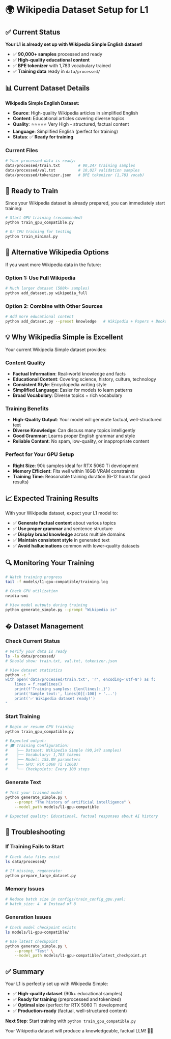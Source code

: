 # 🌍 Wikipedia Dataset Setup for L1

## ✅ Current Status

**Your L1 is already set up with Wikipedia Simple English dataset!**
- ✅ **90,000+ samples** processed and ready
- ✅ **High-quality educational content** 
- ✅ **BPE tokenizer** with 1,783 vocabulary trained
- ✅ **Training data** ready in `data/processed/`

## 📊 Current Dataset Details

**Wikipedia Simple English Dataset:**
- **Source**: High-quality Wikipedia articles in simplified English
- **Content**: Educational articles covering diverse topics
- **Quality**: ⭐⭐⭐⭐⭐ Very High - structured, factual content
- **Language**: Simplified English (perfect for training)
- **Status**: ✅ **Ready for training**

### Current Files
```bash
# Your processed data is ready:
data/processed/train.txt        # 90,247 training samples
data/processed/val.txt          # 10,027 validation samples  
data/processed/tokenizer.json   # BPE tokenizer (1,783 vocab)
```

## 🚀 Ready to Train

Since your Wikipedia dataset is already prepared, you can immediately start training:

```bash
# Start GPU training (recommended)
python train_gpu_compatible.py

# Or CPU training for testing
python train_minimal.py
```

## 🔄 Alternative Wikipedia Options

If you want more Wikipedia data in the future:

### Option 1: Use Full Wikipedia
```bash
# Much larger dataset (500k+ samples)
python add_dataset.py wikipedia_full
```

### Option 2: Combine with Other Sources
```bash
# Add more educational content
python add_dataset.py --preset knowledge   # Wikipedia + Papers + Books
```

## 💡 Why Wikipedia Simple is Excellent

Your current Wikipedia Simple dataset provides:

### Content Quality
- **Factual Information**: Real-world knowledge and facts
- **Educational Content**: Covering science, history, culture, technology
- **Consistent Style**: Encyclopedia writing style  
- **Simplified Language**: Easier for models to learn patterns
- **Broad Vocabulary**: Diverse topics = rich vocabulary

### Training Benefits
- **High-Quality Output**: Your model will generate factual, well-structured text
- **Diverse Knowledge**: Can discuss many topics intelligently
- **Good Grammar**: Learns proper English grammar and style
- **Reliable Content**: No spam, low-quality, or inappropriate content

### Perfect for Your GPU Setup
- **Right Size**: 90k samples ideal for RTX 5060 Ti development
- **Memory Efficient**: Fits well within 16GB VRAM constraints
- **Training Time**: Reasonable training duration (6-12 hours for good results)

## 📈 Expected Training Results

With your Wikipedia dataset, expect your L1 model to:
- ✅ **Generate factual content** about various topics
- ✅ **Use proper grammar** and sentence structure
- ✅ **Display broad knowledge** across multiple domains
- ✅ **Maintain consistent style** in generated text
- ✅ **Avoid hallucinations** common with lower-quality datasets

## 🔍 Monitoring Your Training

```bash
# Watch training progress
tail -f models/l1-gpu-compatible/training.log

# Check GPU utilization
nvidia-smi

# View model outputs during training
python generate_simple.py --prompt "Wikipedia is"
```

## � Dataset Management

### Check Current Status
```bash
# Verify your data is ready
ls -la data/processed/
# Should show: train.txt, val.txt, tokenizer.json

# View dataset statistics
python -c "
with open('data/processed/train.txt', 'r', encoding='utf-8') as f:
    lines = f.readlines()
    print(f'Training samples: {len(lines):,}')
    print('Sample text:', lines[0][:100] + '...')
    print('✅ Wikipedia dataset ready!')
"
```

### Start Training
```bash
# Begin or resume GPU training
python train_gpu_compatible.py

# Expected output:
# 🎓 Training Configuration:
#    ├── Dataset: Wikipedia Simple (90,247 samples)
#    ├── Vocabulary: 1,783 tokens
#    ├── Model: 155.8M parameters
#    ├── GPU: RTX 5060 Ti (16GB)
#    └── Checkpoints: Every 100 steps
```

### Generate Text
```bash
# Test your trained model
python generate_simple.py \
    --prompt "The history of artificial intelligence" \
    --model_path models/l1-gpu-compatible

# Expected quality: Educational, factual responses about AI history
```

## 🚨 Troubleshooting

### If Training Fails to Start
```bash
# Check data files exist
ls data/processed/

# If missing, regenerate:
python prepare_large_dataset.py
```

### Memory Issues
```bash
# Reduce batch size in configs/train_config_gpu.yaml:
# batch_size: 4  # Instead of 8
```

### Generation Issues
```bash
# Check model checkpoint exists
ls models/l1-gpu-compatible/

# Use latest checkpoint
python generate_simple.py \
    --prompt "Test" \
    --model_path models/l1-gpu-compatible/latest_checkpoint.pt
```

## ✅ Summary

Your L1 is perfectly set up with Wikipedia Simple:
- ✅ **High-quality dataset** (90k+ educational samples)
- ✅ **Ready for training** (preprocessed and tokenized)  
- ✅ **Optimal size** (perfect for RTX 5060 Ti development)
- ✅ **Production-ready** (factual, well-structured content)

**Next Step**: Start training with `python train_gpu_compatible.py`

Your Wikipedia dataset will produce a knowledgeable, factual LLM! 🧠🚀
